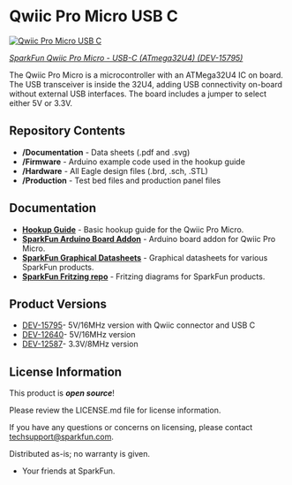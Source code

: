 Qwiic Pro Micro USB C
=========

[![Qwiic Pro Micro USB C ](https://cdn.sparkfun.com/assets/parts/1/4/4/0/4/15795-Pro_Micro_C-01.jpg)](https://www.sparkfun.com/products/15795)

[*SparkFun Qwiic Pro Micro - USB-C (ATmega32U4) (DEV-15795)*](https://www.sparkfun.com/products/15795)

The Qwiic Pro Micro is a microcontroller with an ATMega32U4 IC on board. The USB transceiver is inside the 32U4, adding USB connectivity on-board without external USB interfaces. The board includes a jumper to select either 5V or 3.3V.


Repository Contents
-------------------
* **/Documentation** - Data sheets (.pdf and .svg)
* **/Firmware** - Arduino example code used in the hookup guide
* **/Hardware** - All Eagle design files (.brd, .sch, .STL)
* **/Production** - Test bed files and production panel files

Documentation
--------------
* **[Hookup Guide](https://learn.sparkfun.com/tutorials/qwiic-pro-micro-usb-c-atmega32u4-hookup-guide)** - Basic hookup guide for the Qwiic Pro Micro.
* **[SparkFun Arduino Board Addon](https://github.com/sparkfun/Arduino_Boards/)** - Arduino board addon for Qwiic Pro Micro.
* **[SparkFun Graphical Datasheets](https://github.com/sparkfun/Graphical_Datasheets)** - Graphical datasheets for various SparkFun products.
* **[SparkFun Fritzing repo](https://github.com/sparkfun/Fritzing_Parts)** - Fritzing diagrams for SparkFun products.

Product Versions
----------------
* [DEV-15795](https://www.sparkfun.com/products/15795)- 5V/16MHz version with Qwiic connector and USB C
* [DEV-12640](https://www.sparkfun.com/products/12640)- 5V/16MHz version
* [DEV-12587](https://www.sparkfun.com/products/12587)- 3.3V/8MHz version

License Information
-------------------
This product is _**open source**_! 

Please review the LICENSE.md file for license information. 

If you have any questions or concerns on licensing, please contact techsupport@sparkfun.com.

Distributed as-is; no warranty is given.

- Your friends at SparkFun.

_<COLLABORATION CREDIT>_
